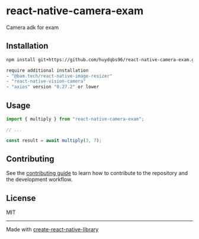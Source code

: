 # react-native-camera-exam
Camera adk for exam
## Installation

```sh
npm install git+https://github.com/huydqbs96/react-native-camera-exam.git

require additional installation
- "@bam.tech/react-native-image-resizer"
- "react-native-vision-camera"
- "axios" version "0.27.2" or lower


```

## Usage

```js
import { multiply } from "react-native-camera-exam";

// ...

const result = await multiply(3, 7);
```

## Contributing

See the [contributing guide](CONTRIBUTING.md) to learn how to contribute to the repository and the development workflow.

## License

MIT

---

Made with [create-react-native-library](https://github.com/callstack/react-native-builder-bob)
